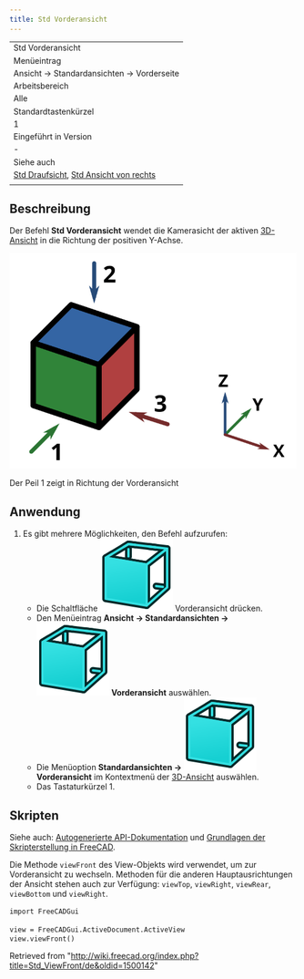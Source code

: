 ```yaml
---
title: Std Vorderansicht
---
```


|                                                                                                                    |
| ------------------------------------------------------------------------------------------------------------------ |
| Std Vorderansicht                                                                                                  |
| Menüeintrag                                                                                                        |
| Ansicht → Standardansichten → Vorderseite                                                                          |
| Arbeitsbereich                                                                                                     |
| Alle                                                                                                               |
| Standardtastenkürzel                                                                                               |
| 1                                                                                                                  |
| Eingeführt in Version                                                                                              |
| -                                                                                                                  |
| Siehe auch                                                                                                         |
| [Std Draufsicht](/Std_ViewTop/de "Std ViewTop/de"), [Std Ansicht von rechts](/Std_ViewRight/de "Std ViewRight/de") |
|                                                                                                                    |

## Beschreibung

Der Befehl **Std Vorderansicht** wendet die Kamerasicht der aktiven [3D-Ansicht](/3D_view/de "3D view/de") in die Richtung der positiven Y-Achse.

![](/src/assets/images/FreeCAD_views_front.svg)

Der Peil 1 zeigt in Richtung der Vorderansicht

## Anwendung

1. Es gibt mehrere Möglichkeiten, den Befehl aufzurufen:
   - Die Schaltfläche ![](/src/assets/images/Std_ViewFront.svg) Vorderansicht drücken.
   - Den Menüeintrag **Ansicht → Standardansichten → ![](/src/assets/images/Std_ViewFront.svg) Vorderansicht** auswählen.
   - Die Menüoption **Standardansichten → ![](/src/assets/images/Std_ViewFront.svg) Vorderansicht** im Kontextmenü der [3D-Ansicht](/3D_view/de "3D view/de") auswählen.
   - Das Tastaturkürzel 1.

## Skripten

Siehe auch: [Autogenerierte API-Dokumentation](https://freecad.github.io/SourceDoc/) und [Grundlagen der Skripterstellung in FreeCAD](/FreeCAD_Scripting_Basics/de "FreeCAD Scripting Basics/de").

Die Methode `viewFront` des View-Objekts wird verwendet, um zur Vorderansicht zu wechseln. Methoden für die anderen Hauptausrichtungen der Ansicht stehen auch zur Verfügung: `viewTop`, `viewRight`, `viewRear`, `viewBottom` und `viewRight`.

```
import FreeCADGui

view = FreeCADGui.ActiveDocument.ActiveView
view.viewFront()

```

Retrieved from "<http://wiki.freecad.org/index.php?title=Std_ViewFront/de&oldid=1500142>"
